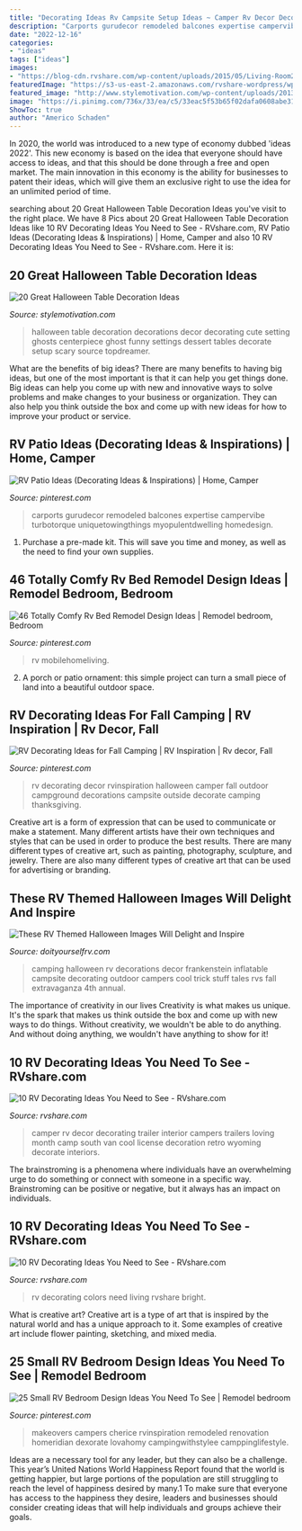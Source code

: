 ```yaml
---
title: "Decorating Ideas Rv Campsite Setup Ideas ~ Camper Rv Decor Decorating Trailer Interior Campers Trailers Loving Month Camp South Van Cool License Decoration Retro Wyoming Decorate Interiors"
description: "Carports gurudecor remodeled balcones expertise campervibe turbotorque uniquetowingthings myopulentdwelling homedesign"
date: "2022-12-16"
categories:
- "ideas"
tags: ["ideas"]
images:
- "https://blog-cdn.rvshare.com/wp-content/uploads/2015/05/Living-Room2.jpg"
featuredImage: "https://s3-us-east-2.amazonaws.com/rvshare-wordpress/wp-content/uploads/2015/05/22181817/south_dakota-large-7496.jpg"
featured_image: "http://www.stylemotivation.com/wp-content/uploads/2013/08/20-Great-Halloween-Table-Decoration-Ideas-16-620x615.jpg"
image: "https://i.pinimg.com/736x/33/ea/c5/33eac5f53b65f02dafa0608abe31ebfa.jpg"
ShowToc: true
author: "Americo Schaden"
---
```



In 2020, the world was introduced to a new type of economy dubbed 'ideas 2022'. This new economy is based on the idea that everyone should have access to ideas, and that this should be done through a free and open market. The main innovation in this economy is the ability for businesses to patent their ideas, which will give them an exclusive right to use the idea for an unlimited period of time.

	

		
searching about 20 Great Halloween Table Decoration Ideas you've visit to the right place. We have 8 Pics about 20 Great Halloween Table Decoration Ideas like 10 RV Decorating Ideas You Need to See - RVshare.com, RV Patio Ideas (Decorating Ideas &amp; Inspirations) | Home, Camper and also 10 RV Decorating Ideas You Need to See - RVshare.com. Here it is:
		
    
## 20 Great Halloween Table Decoration Ideas

<img loading=lazy src="http://www.stylemotivation.com/wp-content/uploads/2013/08/20-Great-Halloween-Table-Decoration-Ideas-16-620x615.jpg" onerror="this.onerror=null;this.src='https://tse1.mm.bing.net/th?id=OIP.sKwqhW8QOLeGSoegNbHpxwHaHW&amp;pid=15.1';" alt="20 Great Halloween Table Decoration Ideas">

_Source: stylemotivation.com_

>halloween table decoration decorations decor decorating cute setting ghosts centerpiece ghost funny settings dessert tables decorate setup scary source topdreamer. 

	

What are the benefits of big ideas?
There are many benefits to having big ideas, but one of the most important is that it can help you get things done. Big ideas can help you come up with new and innovative ways to solve problems and make changes to your business or organization. They can also help you think outside the box and come up with new ideas for how to improve your product or service.

    
## RV Patio Ideas (Decorating Ideas &amp; Inspirations) | Home, Camper

<img loading=lazy src="https://i.pinimg.com/originals/ac/dc/b6/acdcb67f5992efd64a5408e6d88c3f3a.jpg" onerror="this.onerror=null;this.src='https://tse2.mm.bing.net/th?id=OIP.CsrK3-RYaSv_tJw0Xz79vgHaFj&amp;pid=15.1';" alt="RV Patio Ideas (Decorating Ideas &amp; Inspirations) | Home, Camper">

_Source: pinterest.com_

>carports gurudecor remodeled balcones expertise campervibe turbotorque uniquetowingthings myopulentdwelling homedesign. 

	

1. Purchase a pre-made kit. This will save you time and money, as well as the need to find your own supplies.

    
## 46 Totally Comfy Rv Bed Remodel Design Ideas | Remodel Bedroom, Bedroom

<img loading=lazy src="https://i.pinimg.com/736x/33/ea/c5/33eac5f53b65f02dafa0608abe31ebfa.jpg" onerror="this.onerror=null;this.src='https://tse3.mm.bing.net/th?id=OIP.6_icFwNNSEj73rRb4cNTQQHaJ3&amp;pid=15.1';" alt="46 Totally Comfy Rv Bed Remodel Design Ideas | Remodel bedroom, Bedroom">

_Source: pinterest.com_

>rv mobilehomeliving. 

	

2. A porch or patio ornament: this simple project can turn a small piece of land into a beautiful outdoor space. 

    
## RV Decorating Ideas For Fall Camping | RV Inspiration | Rv Decor, Fall

<img loading=lazy src="https://i.pinimg.com/originals/ab/d5/43/abd543884fbd95b486aa7ed62118f613.jpg" onerror="this.onerror=null;this.src='https://tse1.mm.bing.net/th?id=OIP.zudOnuAc_wRl936WuobhsQHaFj&amp;pid=15.1';" alt="RV Decorating Ideas for Fall Camping | RV Inspiration | Rv decor, Fall">

_Source: pinterest.com_

>rv decorating decor rvinspiration halloween camper fall outdoor campground decorations campsite outside decorate camping thanksgiving. 

	

Creative art is a form of expression that can be used to communicate or make a statement. Many different artists have their own techniques and styles that can be used in order to produce the best results. There are many different types of creative art, such as painting, photography, sculpture, and jewelry. There are also many different types of creative art that can be used for advertising or branding.

    
## These RV Themed Halloween Images Will Delight And Inspire

<img loading=lazy src="http://www.doityourselfrv.com/wp-content/uploads/2014/10/Creative-use-of-Frankenstein-inflatable.jpg" onerror="this.onerror=null;this.src='https://tse3.mm.bing.net/th?id=OIP.2qhhdqWRCOYaFMQFJTGN1AHaE8&amp;pid=15.1';" alt="These RV Themed Halloween Images Will Delight and Inspire">

_Source: doityourselfrv.com_

>camping halloween rv decorations decor frankenstein inflatable campsite decorating outdoor campers cool trick stuff tales rvs fall extravaganza 4th annual. 

	

The importance of creativity in our lives
Creativity is what makes us unique. It's the spark that makes us think outside the box and come up with new ways to do things. Without creativity, we wouldn't be able to do anything. And without doing anything, we wouldn't have anything to show for it!

    
## 10 RV Decorating Ideas You Need To See - RVshare.com

<img loading=lazy src="https://s3-us-east-2.amazonaws.com/rvshare-wordpress/wp-content/uploads/2015/05/22181817/south_dakota-large-7496.jpg" onerror="this.onerror=null;this.src='https://tse3.mm.bing.net/th?id=OIP.fGIz9c-7mH3LcpQTtV1kiAAAAA&amp;pid=15.1';" alt="10 RV Decorating Ideas You Need to See - RVshare.com">

_Source: rvshare.com_

>camper rv decor decorating trailer interior campers trailers loving month camp south van cool license decoration retro wyoming decorate interiors. 

	

The brainstroming is a phenomena where individuals have an overwhelming urge to do something or connect with someone in a specific way. Brainstroming can be positive or negative, but it always has an impact on individuals.

    
## 10 RV Decorating Ideas You Need To See - RVshare.com

<img loading=lazy src="https://blog-cdn.rvshare.com/wp-content/uploads/2015/05/Living-Room2.jpg" onerror="this.onerror=null;this.src='https://tse1.mm.bing.net/th?id=OIP.tE9QwK2ZGKRwCS4Pm2HvYAHaKX&amp;pid=15.1';" alt="10 RV Decorating Ideas You Need to See - RVshare.com">

_Source: rvshare.com_

>rv decorating colors need living rvshare bright. 

	

What is creative art?
Creative art is a type of art that is inspired by the natural world and has a unique approach to it. Some examples of creative art include flower painting, sketching, and mixed media.

    
## 25 Small RV Bedroom Design Ideas You Need To See | Remodel Bedroom

<img loading=lazy src="https://i.pinimg.com/originals/36/ee/1f/36ee1ff85d08a26b9d7f71e5d6a78247.jpg" onerror="this.onerror=null;this.src='https://tse2.mm.bing.net/th?id=OIP.nQWr6ISbODZAX6ILunq0TgHaJ4&amp;pid=15.1';" alt="25 Small RV Bedroom Design Ideas You Need To See | Remodel bedroom">

_Source: pinterest.com_

>makeovers campers cherice rvinspiration remodeled renovation homeridian dexorate lovahomy campingwithstylee camppinglifestyle. 

	

Ideas are a necessary tool for any leader, but they can also be a challenge. This year’s United Nations World Happiness Report found that the world is getting happier, but large portions of the population are still struggling to reach the level of happiness desired by many.1 To make sure that everyone has access to the happiness they desire, leaders and businesses should consider creating ideas that will help individuals and groups achieve their goals.

